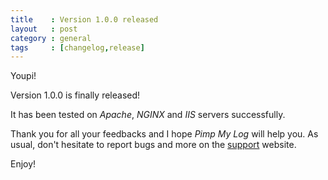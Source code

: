 ```yaml
---
title    : Version 1.0.0 released
layout   : post
category : general
tags     : [changelog,release]
---
```


Youpi!

Version 1.0.0 is finally released!

It has been tested on *Apache*, *NGINX* and *IIS* servers successfully.

Thank you for all your feedbacks and I hope *Pimp My Log* will help you. As usual, don't hesitate to report bugs and more on the [support](http://support.pimpmylog.com) website.

Enjoy!

<!--more-->

<div class="pmlversion pmlchangelog" data-version="1.0.0"></div>
